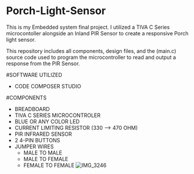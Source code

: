 # Porch-Light-Sensor
This is my Embedded system final project. I utilized a TIVA C Series microcontoller alongside an Inland PIR Sensor to create a responsive Porch light sensor. 

This repository includes all components, design files, and the (main.c) source code used to program the microcontroller to read and output a response from the PIR Sensor. 










#SOFTWARE UTILIZED
- CODE COMPOSER STUDIO 




#COMPONENTS
- BREADBOARD
- TIVA C SERIES MICROCONTROLER
- BLUE OR ANY COLOR LED
- CURRENT LIMITING RESISTOR (330 --> 470 OHM)
- PIR INFRARED SENSOR
- 2 4-PIN BUTTONS
- JUMPER WIRES
     - MALE TO MALE
     - MALE TO FEMALE
     - FEMALE TO FEMALE
![IMG_3246](https://github.com/jfrancisjr21/Porch-Light-Sensor/assets/124747155/c6bcb296-ff91-406a-8f4c-671779a3d07c)
